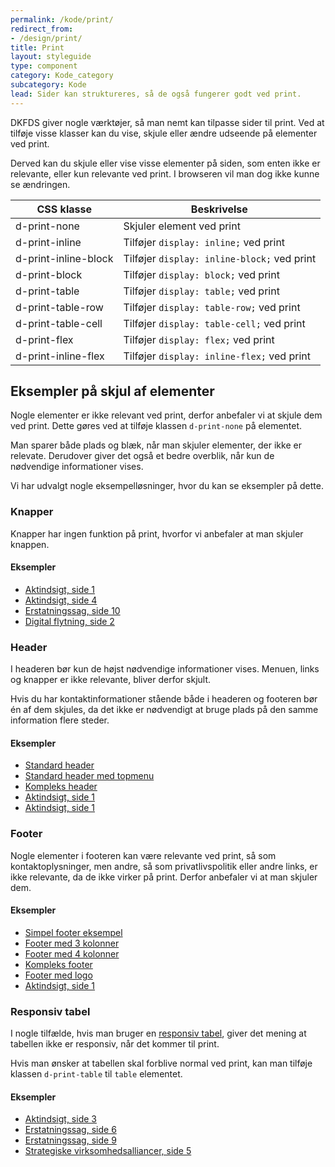 ```yaml
---
permalink: /kode/print/
redirect_from:
- /design/print/
title: Print
layout: styleguide
type: component
category: Kode_category
subcategory: Kode
lead: Sider kan struktureres, så de også fungerer godt ved print.
---
```


DKFDS giver nogle værktøjer, så man nemt kan tilpasse sider til print. Ved at tilføje visse klasser kan du vise, skjule eller ændre udseende på elementer ved print.

Derved kan du skjule eller vise visse elementer på siden, som enten ikke er relevante, eller kun relevante ved print. I browseren vil man dog ikke kunne se ændringen.

<div class="table--responsive-scroll">
    <table class="table">
        <thead>
            <tr>
                <th>CSS klasse</th>
                <th>Beskrivelse</th>
            </tr>
        </thead>
        <tbody>
            <tr>
                <td>d-print-none</td>
                <td>Skjuler element ved print</td>
            </tr>
            <tr>
                <td>d-print-inline</td>
                <td>Tilføjer <code>display: inline;</code> ved print</td>
            </tr>
            <tr>
                <td>d-print-inline-block</td>
                <td>Tilføjer <code>display: inline-block;</code> ved print</td>
            </tr>
            <tr>
                <td>d-print-block</td>
                <td>Tilføjer <code>display: block;</code> ved print</td>
            </tr>
            <tr>
                <td>d-print-table</td>
                <td>Tilføjer <code>display: table;</code> ved print</td>
            </tr>
            <tr>
                <td>d-print-table-row</td>
                <td>Tilføjer <code>display: table-row;</code> ved print</td>
            </tr>
            <tr>
                <td>d-print-table-cell</td>
                <td>Tilføjer <code>display: table-cell;</code> ved print</td>
            </tr>
            <tr>
                <td>d-print-flex</td>
                <td>Tilføjer <code>display: flex;</code> ved print</td>
            </tr>
            <tr>
                <td>d-print-inline-flex</td>
                <td>Tilføjer <code>display: inline-flex;</code> ved print</td>
            </tr>
        </tbody>
    </table>
</div>

<h2 class="h3">Eksempler på skjul af elementer</h2>

Nogle elementer er ikke relevant ved print, derfor anbefaler vi at skjule dem ved print. Dette gøres ved at tilføje klassen `d-print-none` på elementet.

Man sparer både plads og blæk, når man skjuler elementer, der ikke er relevate. Derudover giver det også et bedre overblik, når kun de nødvendige informationer vises.

Vi har udvalgt nogle eksempelløsninger, hvor du kan se eksempler på dette.

<h3 class="h4">Knapper</h3>

Knapper har ingen funktion på print, hvorfor vi anbefaler at man skjuler knappen.

<h4 class="h5">Eksempler</h4>

<ul class="nobullet-list">
    <li><a href="/pages/eksempler/aktindsigt/aktindsigt-1" title="Aktindsigt, side 1">Aktindsigt, side 1</a></li>
    <li><a href="/pages/eksempler/aktindsigt/aktindsigt-4/" title="Aktindsigt, side 4">Aktindsigt, side 4</a></li>
    <li><a href="/pages/eksempler/AES-erstatningssag/aes-10/" title="Erstatningssag, side 10">Erstatningssag, side 10</a></li>
    <li><a href="/pages/eksempler/digital-flytning/flytning-2/" title="Digital flytning, side 2">Digital flytning, side 2</a></li>
</ul>

<h3 class="h4">Header</h3>

I headeren bør kun de højst nødvendige informationer vises. Menuen, links og knapper er ikke relevante, bliver derfor skjult.

Hvis du har kontaktinformationer stående både i headeren og footeren bør én af dem skjules, da det ikke er nødvendigt at bruge plads på den samme information flere steder.

<h4 class="h5">Eksempler</h4>

<ul class="nobullet-list">
    <li><a href="/components/headers/simple/" title="Standard header">Standard header</a></li>
    <li><a href="/components/headers/medium/" title="Standard header med topmenu">Standard header med topmenu</a></li>
    <li><a href="//components/headers/full/" title="Kompleks header">Kompleks header</a></li>
    <li><a href="/pages/eksempler/aktindsigt/aktindsigt-1" title="Aktindsigt, 1. side">Aktindsigt, side 1</a></li>
    <li><a href="/pages/eksempler/boernetilskud/boernetilskud-1/" title="Aktindsigt, 1. side">Aktindsigt, side 1</a></li>
</ul>

<h3 class="h4">Footer</h3>

Nogle elementer i footeren kan være relevante ved print, så som kontaktoplysninger, men andre, så som privatlivspolitik eller andre links, er ikke relevante, da de ikke virker på print. Derfor anbefaler vi at man skjuler dem.

<h4 class="h5">Eksempler</h4>

<ul class="nobullet-list">
    <li><a href="/components/footers/footer-simple/" title="Simpel footer eksempel">Simpel footer eksempel</a></li>
    <li><a href="/components/footers/footer-three-columns/" title="Footer med 3 kolonner">Footer med 3 kolonner</a></li>
    <li><a href="/components/footers/footer-four-columns/" title="Footer med 4 kolonner">Footer med 4 kolonner</a></li>
    <li><a href="/components/footers/footer-four-columns/" title="Kompleks footer">Kompleks footer</a></li>
    <li><a href="/components/footers/footer-logo/" title="Footer med logo">Footer med logo</a></li>
    <li><a href="/pages/eksempler/aktindsigt/aktindsigt-1" title="Aktindsigt, 1. side">Aktindsigt, side 1</a></li>
</ul>

<h3 class="h4">Responsiv tabel</h3>

I nogle tilfælde, hvis man bruger en <a href="/komponenter/tables/#responsiv">responsiv tabel</a>, giver det mening at tabellen ikke er responsiv, når det kommer til print.

Hvis man ønsker at tabellen skal forblive normal ved print, kan man tilføje klassen `d-print-table` til `table` elementet.

<h4 class="h5">Eksempler</h4>

<ul class="nobullet-list">
    <li><a href="/pages/eksempler/aktindsigt/aktindsigt-3/" title="Aktindsigt, side 1">Aktindsigt, side 3</a></li>
    <li><a href="/pages/eksempler/AES-erstatningssag/aes-6/" title="Erstatningssag, side 9">Erstatningssag, side 6</a></li>
    <li><a href="/pages/eksempler/AES-erstatningssag/aes-9/" title="Erstatningssag, side 9">Erstatningssag, side 9</a></li>
    <li><a href="/pages/eksempler/strategiske-virksomhedsalliancer/virksomhedsalliancer-5/" title="Strategiske virksomhedsalliancer, side 5">Strategiske virksomhedsalliancer, side 5</a></li>
</ul>

